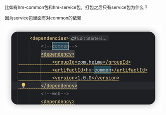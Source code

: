 比如有hm-common包和hm-service包，打包之后只有service包为什么？

因为service包里面有对common的依赖

![image-20240806201529845](关于微服务架构的打包.assets/image-20240806201529845.png)